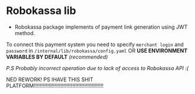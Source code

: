 # Robokassa lib
- Robokassa package implements of payment link generation using JWT method.

To connect this payment system you need to specify `merchant login` and `password` in `/internal/lib/robokassa/config.yaml` OR **USE ENVIRONMENT VARIABLES BY DEFAULT** *(recommended)*

*P.S Probably incorrect operation due to lack of access to Robokassa API :(*

NED REWORK!
PS IHAVE THIS SHIT PLATFORM!!!!!!!!!!!!!!!!!!!!!!!!!!!!!!!!!!!!!!!!!!!!!!!

